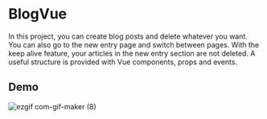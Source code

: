 # BlogVue

In this project, you can create blog posts and delete whatever you want. 
You can also go to the new entry page and switch between pages. With the keep alive feature, your articles in the new entry section are not deleted.
A useful structure is provided with Vue components, props and events.

## Demo
![ezgif com-gif-maker (8)](https://user-images.githubusercontent.com/34038741/109424928-099b7c80-79f7-11eb-9630-a120cc7b181b.gif)
